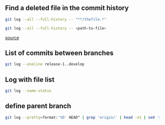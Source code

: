 ## Find a deleted file in the commit history
```bash
git log --all --full-history -- "**/thefile.*"
```
```bash
git log --all --full-history -- <path-to-file>
```
[source](https://stackoverflow.com/questions/7203515/how-to-find-a-deleted-file-in-the-project-commit-history)

## List of commits between branches
```bash
git log --oneline release-1..develop
```
## Log with file list
```bash
git log --name-status
```

## define parent branch
```bash
git log --pretty=format:'%D' HEAD^ | grep 'origin/' | head -n1 | sed 's@origin/@@' | sed 's@,.*@@'
```
